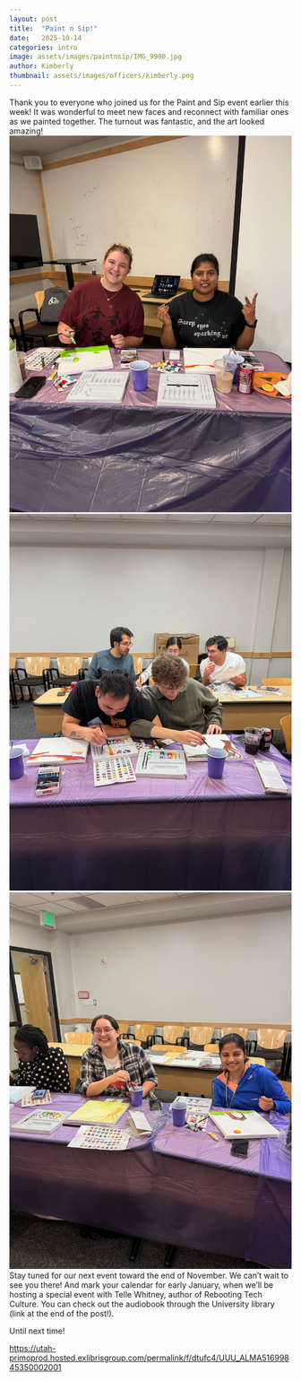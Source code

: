 ```yaml
---
layout: post
title:  "Paint n Sip!"
date:   2025-10-14
categories: intro
image: assets/images/paintnsip/IMG_9900.jpg
author: Kimberly
thumbnail: assets/images/officers/kimberly.png
---
```


Thank you to everyone who joined us for the Paint and Sip event earlier this week! It was wonderful to meet new faces and reconnect with familiar ones as we painted together. The turnout was fantastic, and the art looked amazing!
<img src="/assets/images/paintnsip/IMG_9872.jpg" alt="My Image">
<img src="/assets/images/paintnsip/IMG_9877.jpg" alt="My Image">
<img src="/assets/images/paintnsip/IMG_9878.jpg" alt="My Image">
Stay tuned for our next event toward the end of November. We can’t wait to see you there! And mark your calendar for early January, when we’ll be hosting a special event with Telle Whitney, author of Rebooting Tech Culture. You can check out the audiobook through the University library (link at the end of the post!).

Until next time!

https://utah-primoprod.hosted.exlibrisgroup.com/permalink/f/dtufc4/UUU_ALMA51699845350002001
